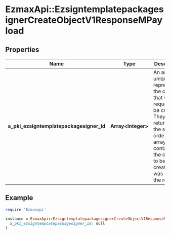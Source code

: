 # EzmaxApi::EzsigntemplatepackagesignerCreateObjectV1ResponseMPayload

## Properties

| Name | Type | Description | Notes |
| ---- | ---- | ----------- | ----- |
| **a_pki_ezsigntemplatepackagesigner_id** | **Array&lt;Integer&gt;** | An array of unique IDs representing the object that were requested to be created.  They are returned in the same order as the array containing the objects to be created that was sent in the request. |  |

## Example

```ruby
require 'Ezmaxapi'

instance = EzmaxApi::EzsigntemplatepackagesignerCreateObjectV1ResponseMPayload.new(
  a_pki_ezsigntemplatepackagesigner_id: null
)
```

